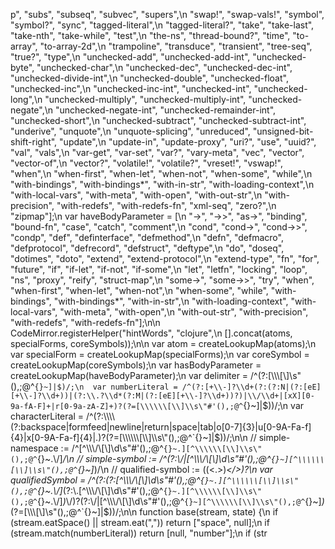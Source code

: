p\", \"subs\", \"subseq\", \"subvec\", \"supers\",\n      \"swap!\", \"swap-vals!\", \"symbol\", \"symbol?\", \"sync\", \"tagged-literal\",\n      \"tagged-literal?\", \"take\", \"take-last\", \"take-nth\", \"take-while\", \"test\",\n      \"the-ns\", \"thread-bound?\", \"time\", \"to-array\", \"to-array-2d\",\n      \"trampoline\", \"transduce\", \"transient\", \"tree-seq\", \"true?\", \"type\",\n      \"unchecked-add\", \"unchecked-add-int\", \"unchecked-byte\", \"unchecked-char\",\n      \"unchecked-dec\", \"unchecked-dec-int\", \"unchecked-divide-int\",\n      \"unchecked-double\", \"unchecked-float\", \"unchecked-inc\",\n      \"unchecked-inc-int\", \"unchecked-int\", \"unchecked-long\",\n      \"unchecked-multiply\", \"unchecked-multiply-int\", \"unchecked-negate\",\n      \"unchecked-negate-int\", \"unchecked-remainder-int\", \"unchecked-short\",\n      \"unchecked-subtract\", \"unchecked-subtract-int\", \"underive\", \"unquote\",\n      \"unquote-splicing\", \"unreduced\", \"unsigned-bit-shift-right\", \"update\",\n      \"update-in\", \"update-proxy\", \"uri?\", \"use\", \"uuid?\", \"val\", \"vals\",\n      \"var-get\", \"var-set\", \"var?\", \"vary-meta\", \"vec\", \"vector\", \"vector-of\",\n      \"vector?\", \"volatile!\", \"volatile?\", \"vreset!\", \"vswap!\", \"when\",\n      \"when-first\", \"when-let\", \"when-not\", \"when-some\", \"while\",\n      \"with-bindings\", \"with-bindings*\", \"with-in-str\", \"with-loading-context\",\n      \"with-local-vars\", \"with-meta\", \"with-open\", \"with-out-str\",\n      \"with-precision\", \"with-redefs\", \"with-redefs-fn\", \"xml-seq\", \"zero?\",\n      \"zipmap\"];\n  var haveBodyParameter = [\n      \"->\", \"->>\", \"as->\", \"binding\", \"bound-fn\", \"case\", \"catch\", \"comment\",\n      \"cond\", \"cond->\", \"cond->>\", \"condp\", \"def\", \"definterface\", \"defmethod\",\n      \"defn\", \"defmacro\", \"defprotocol\", \"defrecord\", \"defstruct\", \"deftype\",\n      \"do\", \"doseq\", \"dotimes\", \"doto\", \"extend\", \"extend-protocol\",\n      \"extend-type\", \"fn\", \"for\", \"future\", \"if\", \"if-let\", \"if-not\", \"if-some\",\n      \"let\", \"letfn\", \"locking\", \"loop\", \"ns\", \"proxy\", \"reify\", \"struct-map\",\n      \"some->\", \"some->>\", \"try\", \"when\", \"when-first\", \"when-let\", \"when-not\",\n      \"when-some\", \"while\", \"with-bindings\", \"with-bindings*\", \"with-in-str\",\n      \"with-loading-context\", \"with-local-vars\", \"with-meta\", \"with-open\",\n      \"with-out-str\", \"with-precision\", \"with-redefs\", \"with-redefs-fn\"];\n\n  CodeMirror.registerHelper(\"hintWords\", \"clojure\",\n    [].concat(atoms, specialForms, coreSymbols));\n\n  var atom = createLookupMap(atoms);\n  var specialForm = createLookupMap(specialForms);\n  var coreSymbol = createLookupMap(coreSymbols);\n  var hasBodyParameter = createLookupMap(haveBodyParameter);\n  var delimiter = /^(?:[\\\\\\[\\]\\s\"(),;@^`{}~]|$)/;\n  var numberLiteral = /^(?:[+\\-]?\\d+(?:(?:N|(?:[eE][+\\-]?\\d+))|(?:\\.?\\d*(?:M|(?:[eE][+\\-]?\\d+))?)|\\/\\d+|[xX][0-9a-fA-F]+|r[0-9a-zA-Z]+)?(?=[\\\\\\[\\]\\s\"#'(),;@^`{}~]|$))/;\n  var characterLiteral = /^(?:\\\\(?:backspace|formfeed|newline|return|space|tab|o[0-7]{3}|u[0-9A-Fa-f]{4}|x[0-9A-Fa-f]{4}|.)?(?=[\\\\\\[\\]\\s\"(),;@^`{}~]|$))/;\n\n  // simple-namespace := /^[^\\\\\\/\\[\\]\\d\\s\"#'(),;@^`{}~.][^\\\\\\[\\]\\s\"(),;@^`{}~.\\/]*/\n  // simple-symbol    := /^(?:\\/|[^\\\\\\/\\[\\]\\d\\s\"#'(),;@^`{}~][^\\\\\\[\\]\\s\"(),;@^`{}~]*)/\n  // qualified-symbol := (<simple-namespace>(<.><simple-namespace>)*</>)?<simple-symbol>\n  var qualifiedSymbol = /^(?:(?:[^\\\\\\/\\[\\]\\d\\s\"#'(),;@^`{}~.][^\\\\\\[\\]\\s\"(),;@^`{}~.\\/]*(?:\\.[^\\\\\\/\\[\\]\\d\\s\"#'(),;@^`{}~.][^\\\\\\[\\]\\s\"(),;@^`{}~.\\/]*)*\\/)?(?:\\/|[^\\\\\\/\\[\\]\\d\\s\"#'(),;@^`{}~][^\\\\\\[\\]\\s\"(),;@^`{}~]*)*(?=[\\\\\\[\\]\\s\"(),;@^`{}~]|$))/;\n\n  function base(stream, state) {\n    if (stream.eatSpace() || stream.eat(\",\")) return [\"space\", null];\n    if (stream.match(numberLiteral)) return [null, \"number\"];\n    if (str